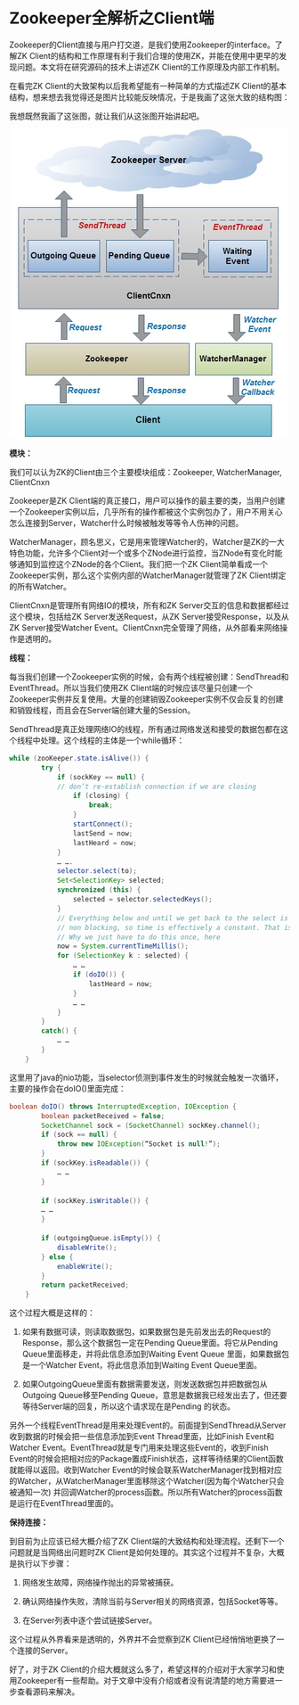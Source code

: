 # Zookeeper全解析之Client端

Zookeeper的Client直接与用户打交道，是我们使用Zookeeper的interface。了解ZK Client的结构和工作原理有利于我们合理的使用ZK，并能在使用中更早的发现问题。本文将在研究源码的技术上讲述ZK Client的工作原理及内部工作机制。

在看完ZK Client的大致架构以后我希望能有一种简单的方式描述ZK Client的基本结构，想来想去我觉得还是图片比较能反映情况，于是我画了这张大致的结构图：

我想既然我画了这张图，就让我们从这张图开始讲起吧。

![](./imgs/1.jpg)

**模块：**

我们可以认为ZK的Client由三个主要模块组成：Zookeeper, WatcherManager, ClientCnxn

Zookeeper是ZK Client端的真正接口，用户可以操作的最主要的类，当用户创建一个Zookeeper实例以后，几乎所有的操作都被这个实例包办了，用户不用关心怎么连接到Server，Watcher什么时候被触发等等令人伤神的问题。

WatcherManager，顾名思义，它是用来管理Watcher的，Watcher是ZK的一大特色功能，允许多个Client对一个或多个ZNode进行监控，当ZNode有变化时能够通知到监控这个ZNode的各个Client。我们把一个ZK Client简单看成一个Zookeeper实例，那么这个实例内部的WatcherManager就管理了ZK Client绑定的所有Watcher。

ClientCnxn是管理所有网络IO的模块，所有和ZK Server交互的信息和数据都经过这个模块，包括给ZK Server发送Request，从ZK Server接受Response，以及从ZK Server接受Watcher Event。ClientCnxn完全管理了网络，从外部看来网络操作是透明的。

**线程：**

每当我们创建一个Zookeeper实例的时候，会有两个线程被创建：SendThread和EventThread。所以当我们使用ZK Client端的时候应该尽量只创建一个Zookeeper实例并反复使用。大量的创建销毁Zookeeper实例不仅会反复的创建和销毁线程，而且会在Server端创建大量的Session。

SendThread是真正处理网络IO的线程，所有通过网络发送和接受的数据包都在这个线程中处理。这个线程的主体是一个while循环：

````java
while (zooKeeper.state.isAlive()) {
        try {
            if (sockKey == null) {
            // don’t re-establish connection if we are closing
                if (closing) {
                    break;
                }
                startConnect();
                lastSend = now;
                lastHeard = now;
            }
            … ….
            selector.select(to);
            Set<SelectionKey> selected;
            synchronized (this) {
                selected = selector.selectedKeys();
            }
            // Everything below and until we get back to the select is
            // non blocking, so time is effectively a constant. That is
            // Why we just have to do this once, here
            now = System.currentTimeMillis();
            for (SelectionKey k : selected) {
                … …
                if (doIO()) {
                    lastHeard = now;
                }
                … …
            }
        }
        catch() {
            … …
        }
    }
````

这里用了java的nio功能，当selector侦测到事件发生的时候就会触发一次循环，主要的操作会在doIO()里面完成：

````java
boolean doIO() throws InterruptedException, IOException {
        boolean packetReceived = false;
        SocketChannel sock = (SocketChannel) sockKey.channel();
        if (sock == null) {
            throw new IOException(“Socket is null!”);
        }
        if (sockKey.isReadable()) {
            … …
        }
         
        if (sockKey.isWritable()) {
        … …
        }

        if (outgoingQueue.isEmpty()) {
            disableWrite();
        } else {
            enableWrite();
        }
        return packetReceived;
    }
````

这个过程大概是这样的：

1. 如果有数据可读，则读取数据包，如果数据包是先前发出去的Request的Response，那么这个数据包一定在Pending Queue里面。将它从Pending Queue里面移走，并将此信息添加到Waiting Event Queue 里面，如果数据包是一个Watcher Event，将此信息添加到Waiting Event Queue里面。

2. 如果OutgoingQueue里面有数据需要发送，则发送数据包并把数据包从Outgoing Queue移至Pending Queue，意思是数据我已经发出去了，但还要等待Server端的回复，所以这个请求现在是Pending 的状态。

另外一个线程EventThread是用来处理Event的。前面提到SendThread从Server收到数据的时候会把一些信息添加到Event Thread里面，比如Finish Event和Watcher Event。EventThread就是专门用来处理这些Event的，收到Finish Event的时候会把相对应的Package置成Finish状态，这样等待结果的Client函数就能得以返回。收到Watcher Event的时候会联系WatcherManager找到相对应的Watcher，从WatcherManager里面移除这个Watcher(因为每个Watcher只会被通知一次) 并回调Watcher的process函数。所以所有Watcher的process函数是运行在EventThread里面的。

**保持连接：**

到目前为止应该已经大概介绍了ZK Client端的大致结构和处理流程。还剩下一个问题就是当网络出问题时ZK Client是如何处理的。其实这个过程并不复杂，大概是执行以下步骤：

1. 网络发生故障，网络操作抛出的异常被捕获。

2. 确认网络操作失败，清除当前与Server相关的网络资源，包括Socket等等。

3. 在Server列表中逐个尝试链接Server。

这个过程从外界看来是透明的，外界并不会觉察到ZK Client已经悄悄地更换了一个连接的Server。

好了，对于ZK Client的介绍大概就这么多了，希望这样的介绍对于大家学习和使用Zookeeper有一些帮助。对于文章中没有介绍或者没有说清楚的地方需要进一步查看源码来解决。